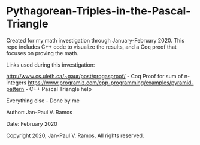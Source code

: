 # Pythagorean-Triples-in-the-Pascal-Triangle

Created for my math investigation through January-February 2020. This repo includes C++ code to visualize the results, 
and a Coq proof that focuses on proving the math.

Links used during this investigation:

http://www.cs.uleth.ca/~gaur/post/progasproof/ - Coq Proof for sum of n-integers
https://www.programiz.com/cpp-programming/examples/pyramid-pattern - C++ Pascal Triangle help

Everything else - Done by me 

Author: Jan-Paul V. Ramos

Date: February 2020

Copyright 2020, Jan-Paul V. Ramos, All rights reserved.
